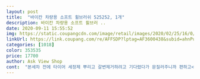 ```yaml
---
layout: post 
title:  "바이칸 차량용 소프트 휠브러쉬 525252, 1개" 
description: 바이칸 차량용 소프트 휠브러 ..
date: 2020-09-11 15:55:52 
img: https://static.coupangcdn.com/image/retail/images/2020/02/25/16/0/a823ad73-4903-412b-9976-a4ddd45eb977.jpg 
linkUrl: https://link.coupang.com/re/AFFSDP?lptag=AF3600438&subid=ahnPublicAsk&pageKey=1292355636&itemId=2303604748&vendorItemId=70300492691&traceid=V0-113-1856fef374ee9723 
categories: [1018] 
color: 353535 
price: 17700 
author: Ask View Shop 
cont:  "본세차 전에 타이어 세정제 뿌리고 갈변제거하려고 기다렸다가 문질러주니까 편하고<br/>솔이 부드러워 차체에 흠집을 발생시키지 않지만 오래 묵은 진흙은 잘 씻기지 않네요.<br/><br/>타이어 닦는데는 최고입니다.<br/><br/>타이어만을 빡빡 닦고 싶으신 분들은 강추합니다.<br/><br/>평이 너무좋아서 구매해봤는데 너무부드럽고 좋아요<br/>휠에는 자극이나 잔기스전혀 없을듯요ㅋㅋㅋ이것만 쓸것 같아요!!<br/>휠하우스 닦으시려는분들은 다시 생각하셔야 하지만<br/>" 
---
```

